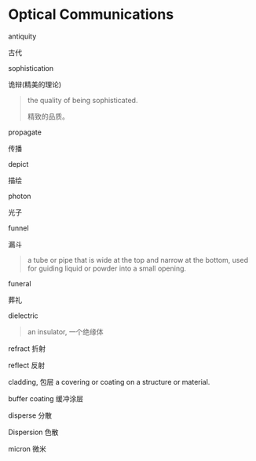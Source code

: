 # Optical Communications

antiquity

古代

sophistication

诡辩\(精美的理论\)

> the quality of being sophisticated.
>
> 精致的品质。

propagate

传播

depict

描绘

photon

光子

funnel

漏斗

> a tube or pipe that is wide at the top and narrow at the bottom, used for guiding liquid or powder into a small opening.

funeral

葬礼

dielectric

> an insulator, 一个绝缘体

refract 折射

reflect 反射

cladding, 包层 a covering or coating on a structure or material.

buffer coating 缓冲涂层

disperse 分散

Dispersion 色散

micron 微米

